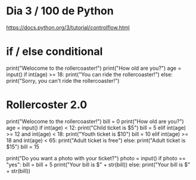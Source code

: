 # Dia 3 / 100 de Python

https://docs.python.org/3/tutorial/controlflow.html

# if / else conditional
print("Welocome to the rollercoaster!")
print("How old are you?")
age = input()
if int(age) >= 18:
    print("You can ride the rollercoaster!")
else:
    print("Sorry, you can't ride the rollercoaster!")

# Rollercoster 2.0
print("Welocome to the rollercoaster!")
bill = 0
print("How old are you?")
age = input()
if int(age) < 12:
    print("Child ticket is $5")
    bill = 5
elif int(age) >= 12 and int(age) < 18:
    print("Youth ticket is $10")
    bill = 10
elif int(age) >= 18 and int(age) < 65:
    print("Adult ticket is free")
else:
    print("Adult ticket is $15")
    bill = 15


print("Do you want a photo with your ticket?")
photo = input()
if photo == "yes":
    bill = bill + 5
    print("Your bill is $" + str(bill))
else:
    print("Your bill is $" + str(bill)) 
